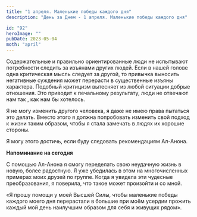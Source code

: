 ```yaml
---
title: "1 апреля. Маленькие победы каждого дня"
description: "День за Днем - 1 апреля. Маленькие победы каждого дня"

id: "92"
heroImage: ""
pubDate: 2023-05-04
moth: "april"
---
```


Содержательные и правильно ориентированные люди не испытывают потребности
следить за изъянами других людей. Если в нашей голове одна критическая мысль
следует за другой, то привычка выносить негативные суждения может перерасти в
существенные изъяны характера. Подобный критицизм вытесняет из любой ситуации
добрые отношения. Это приводит к печальному результату, люди не отвечают нам
так , как нам бы хотелось.

Я не могу изменить другого человека, я даже не имею права пытаться это делать.
Вместо этого я должна попробовать изменить свой подход к жизни таким образом,
чтобы я стала замечать в людях их хорошие стороны.

Я могу этого достичь, если буду следовать рекомендациям Ал-Анона.

**Напоминание на сегодня**

С помощью Ал-Анона я смогу переделать свою неудачную жизнь в новую, более
радостную. Я уже убедилась в этом на многочисленных примерах моих друзей по
группе. Когда я увидела эти чудесные преобразования, я поверила, что такое
может произойти и со мной.

«Я прошу помощи у моей Высшей Силы, чтобы маленькие победы каждого моего дня
перерастали в большие при моём усердии прожить каждый мой день наилучшим
образом для себя и живущих рядом».
